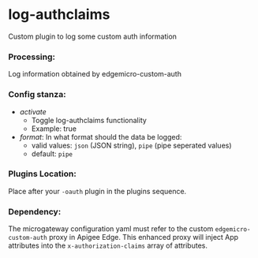 # log-authclaims

Custom plugin to log some custom auth information

### Processing:

Log information obtained by edgemicro-custom-auth

### Config stanza:

- *activate*
  - Toggle log-authclaims functionality
  - Example: true
- *format*: In what format should the data be logged:
  - valid values: `json` (JSON string), `pipe` (pipe seperated values)
  - default: `pipe`

### Plugins Location:

Place after your `-oauth` plugin in the plugins sequence.

### Dependency:

The microgateway configuration yaml must refer to the custom `edgemicro-custom-auth` proxy in Apigee Edge.
 This enhanced proxy will inject App attributes into the `x-authorization-claims` array of attributes.
